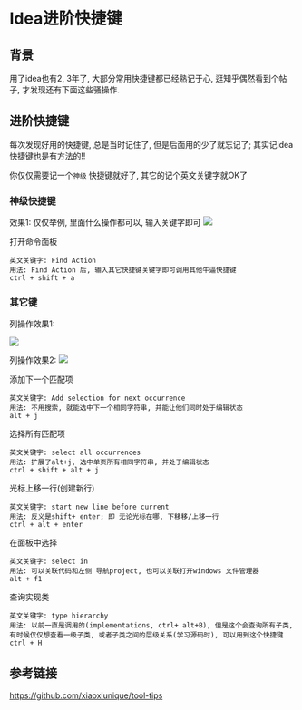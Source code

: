 # Idea进阶快捷键

## 背景

用了idea也有2, 3年了, 大部分常用快捷键都已经熟记于心, 逛知乎偶然看到个帖子, 才发现还有下面这些骚操作.



## 进阶快捷键

每次发现好用的快捷键, 总是当时记住了, 但是后面用的少了就忘记了; 其实记idea快捷键也是有方法的!!

你仅仅需要记一个`神级` 快捷键就好了, 其它的记个英文关键字就OK了

### 神级快捷键
效果1: 仅仅举例, 里面什么操作都可以, 输入关键字即可
![](https://gitee.com/matrixcall/bed001/raw/master/img/2020/05/20200528162452.gif)


打开命令面板

```
英文关键字: Find Action
用法: Find Action 后, 输入其它快捷键关键字即可调用其他牛逼快捷键
ctrl + shift + a
```




### 其它键

列操作效果1: 

![](https://gitee.com/matrixcall/bed001/raw/master/img/2020/05/20200528155311.webp)

列操作效果2: 
![](https://gitee.com/matrixcall/bed001/raw/master/img/2020/05/20200528155834.webp)


添加下一个匹配项

```
英文关键字: Add selection for next occurrence
用法: 不用搜索, 就能选中下一个相同字符串, 并能让他们同时处于编辑状态
alt + j
```

选择所有匹配项

```
英文关键字: select all occurrences
用法: 扩展了alt+j, 选中单页所有相同字符串, 并处于编辑状态
ctrl + shift + alt + j
```



光标上移一行(创建新行)

```
英文关键字: start new line before current
用法: 反义是shift+ enter; 即 无论光标在哪, 下移移/上移一行 
ctrl + alt + enter
```



在面板中选择

```
英文关键字: select in
用法: 可以关联代码和左侧 导航project, 也可以关联打开windows 文件管理器
alt + f1
```



查询实现类

```
英文关键字: type hierarchy
用法: 以前一直是调用的(implementations, ctrl+ alt+B), 但是这个会查询所有子类, 有时候仅仅想查看一级子类, 或者子类之间的层级关系(学习源码时), 可以用到这个快捷键
ctrl + H
```





## 参考链接

https://github.com/xiaoxiunique/tool-tips
